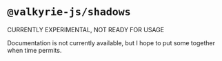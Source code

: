 # `@valkyrie-js/shadows`

CURRENTLY EXPERIMENTAL, NOT READY FOR USAGE

Documentation is not currently available, but I hope to put some together when time permits.
